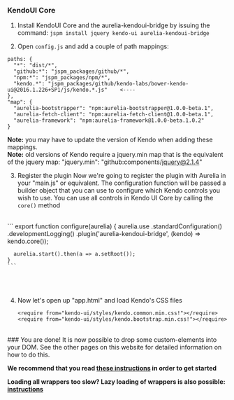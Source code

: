 <br>

### KendoUI Core

1. Install KendoUI Core and the aurelia-kendoui-bridge by issuing the command:
`jspm install jquery kendo-ui aurelia-kendoui-bridge`

2. Open `config.js` and add a couple of path mappings:

  ```
  paths: {
    "*": "dist/*",
    "github:*": "jspm_packages/github/*",
    "npm:*": "jspm_packages/npm/*",
    "kendo.*": "jspm_packages/github/kendo-labs/bower-kendo-ui@2016.1.226+SP1/js/kendo.*.js"    <----
  },
  "map": {
    "aurelia-bootstrapper": "npm:aurelia-bootstrapper@1.0.0-beta.1",
    "aurelia-fetch-client": "npm:aurelia-fetch-client@1.0.0-beta.1",
    "aurelia-framework": "npm:aurelia-framework@1.0.0-beta.1.0.2"
  }
  ```

  **Note:** you may have to update the version of Kendo when adding these mappings.  
  **Note:** old versions of Kendo require a jquery.min map that is the equivalent of the jquery map: "jquery.min": "github:components/jquery@2.1.4"

3. Register the plugin
Now we're going to register the plugin with Aurelia in your "main.js" or equivalent. The configuration function will be passed a builder object that you can use to configure which Kendo controls you wish to use. You can use all controls in Kendo UI Core by calling the `core()` method
<br>
    ```
    export function configure(aurelia) {
      aurelia.use
        .standardConfiguration()
        .developmentLogging()
        .plugin('aurelia-kendoui-bridge', (kendo) => kendo.core());

      aurelia.start().then(a => a.setRoot());
    }
    ```
<br><br>

4. Now let's open up "app.html" and load Kendo's CSS files

    ```
    <require from="kendo-ui/styles/kendo.common.min.css!"></require>
    <require from="kendo-ui/styles/kendo.bootstrap.min.css!"></require>
    ```

<br>
### You are done!
It is now possible to drop some custom-elements into your DOM. See the other pages on this website for detailed information on how to do this.

**We recommend that you read [these instructions](#/help/docs/app_developers_tutorials/7._what_you_need_to_know) in order to get started**

**Loading all wrappers too slow? Lazy loading of wrappers is also possible: [instructions](#/help/docs/app_developers_notes/3._lazy_loading_wrappers)**
